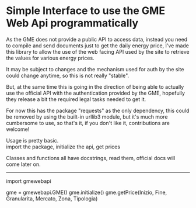 # Simple Interface to use the GME Web Api programmatically

As the GME does not provide a public API to access data, instead you need to compile and send documents just to get the daily energy price, I've made this library to allow the use of the web facing API used by the site to retrieve the values for various energy prices.

It may be subject to changes and the mechanism used for auth by the site could change anytime, so this is not really "stable".

But, at the same time this is going in the direction of being able to actually use the official API with the authentication provided by the GME, hopefully they release a bit the required legal tasks needed to get it.

For now this has the package "requests" as the only dependency, this could be removed by using the built-in urllib3 module, but it's much more cumbersome to use, so that's it, if you don't like it, contributions are welcome!

Usage is pretty basic.\
import the package, initialize the api, get prices

Classes and functions all have docstrings, read them, official docs will come later on.

---

import gmewebapi

gme = gmewebapi.GME()
gme.initialize()
gme.getPrice(Inizio, Fine, Granularita, Mercato, Zona, Tipologia)
